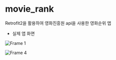 # movie_rank
Retrofit2을 활용하여 영화진흥원 api을 사용한 영화순위 앱

+ 실제 앱 화면

![Frame 1](https://user-images.githubusercontent.com/42526264/147751761-f29851a0-8e1d-4d43-b1fe-f5c380a90fa1.png)

![Frame 4](https://user-images.githubusercontent.com/42526264/147747215-a96adbed-f09f-471e-97cd-5532c52a641f.png)
